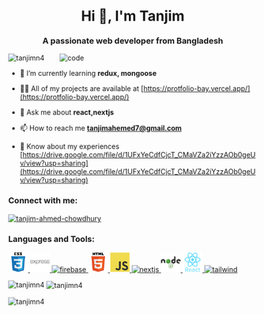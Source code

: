 <h1 align="center">Hi 👋, I'm Tanjim</h1>
<h3 align="center">A passionate web developer from Bangladesh</h3>
<img align="right" width="400" src="https://user-images.githubusercontent.com/55389276/140866485-8fb1c876-9a8f-4d6a-98dc-08c4981eaf70.gif" alt="code" />

<p align="left"> <img src="https://komarev.com/ghpvc/?username=tanjimn4&label=Profile%20views&color=0e75b6&style=flat" alt="tanjimn4" /> </p>

- 🌱 I’m currently learning **redux, mongoose**

- 👨‍💻 All of my projects are available at [https://protfolio-bay.vercel.app/](https://protfolio-bay.vercel.app/)

- 💬 Ask me about **react,nextjs**

- 📫 How to reach me **tanjimahemed7@gmail.com**

- 📄 Know about my experiences [https://drive.google.com/file/d/1UFxYeCdfCjcT_CMaVZa2iYzzAOb0geUv/view?usp=sharing](https://drive.google.com/file/d/1UFxYeCdfCjcT_CMaVZa2iYzzAOb0geUv/view?usp=sharing)

<h3 align="left">Connect with me:</h3>
<p align="left">
<a href="https://linkedin.com/in/tanjim-ahmed-chowdhury" target="blank"><img align="center" src="https://raw.githubusercontent.com/rahuldkjain/github-profile-readme-generator/master/src/images/icons/Social/linked-in-alt.svg" alt="tanjim-ahmed-chowdhury" height="30" width="40" /></a>
</p>

<h3 align="left">Languages and Tools:</h3>
<p align="left"> <a href="https://www.w3schools.com/css/" target="_blank" rel="noreferrer"> <img src="https://raw.githubusercontent.com/devicons/devicon/master/icons/css3/css3-original-wordmark.svg" alt="css3" width="40" height="40"/> </a> <a href="https://expressjs.com" target="_blank" rel="noreferrer"> <img src="https://raw.githubusercontent.com/devicons/devicon/master/icons/express/express-original-wordmark.svg" alt="express" width="40" height="40"/> </a> <a href="https://firebase.google.com/" target="_blank" rel="noreferrer"> <img src="https://www.vectorlogo.zone/logos/firebase/firebase-icon.svg" alt="firebase" width="40" height="40"/> </a> <a href="https://www.w3.org/html/" target="_blank" rel="noreferrer"> <img src="https://raw.githubusercontent.com/devicons/devicon/master/icons/html5/html5-original-wordmark.svg" alt="html5" width="40" height="40"/> </a> <a href="https://developer.mozilla.org/en-US/docs/Web/JavaScript" target="_blank" rel="noreferrer"> <img src="https://raw.githubusercontent.com/devicons/devicon/master/icons/javascript/javascript-original.svg" alt="javascript" width="40" height="40"/> </a> <a href="https://nextjs.org/" target="_blank" rel="noreferrer"> <img src="https://cdn.worldvectorlogo.com/logos/nextjs-2.svg" alt="nextjs" width="40" height="40"/> </a> <a href="https://nodejs.org" target="_blank" rel="noreferrer"> <img src="https://raw.githubusercontent.com/devicons/devicon/master/icons/nodejs/nodejs-original-wordmark.svg" alt="nodejs" width="40" height="40"/> </a> <a href="https://reactjs.org/" target="_blank" rel="noreferrer"> <img src="https://raw.githubusercontent.com/devicons/devicon/master/icons/react/react-original-wordmark.svg" alt="react" width="40" height="40"/> </a> <a href="https://tailwindcss.com/" target="_blank" rel="noreferrer"> <img src="https://www.vectorlogo.zone/logos/tailwindcss/tailwindcss-icon.svg" alt="tailwind" width="40" height="40"/> </a> </p>

<p><img align="left" src="https://github-readme-stats.vercel.app/api/top-langs?username=tanjimn4&show_icons=true&locale=en&layout=compact" alt="tanjimn4" /></p>

<p>&nbsp;<img align="center" src="https://github-readme-stats.vercel.app/api?username=tanjimn4&show_icons=true&locale=en" alt="tanjimn4" /></p>

<p><img align="center" src="https://github-readme-streak-stats.herokuapp.com/?user=tanjimn4&" alt="tanjimn4" /></p>
